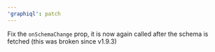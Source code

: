 ```yaml
---
'graphiql': patch
---
```


Fix the `onSchemaChange` prop, it is now again called after the schema is fetched (this was broken since v1.9.3)
